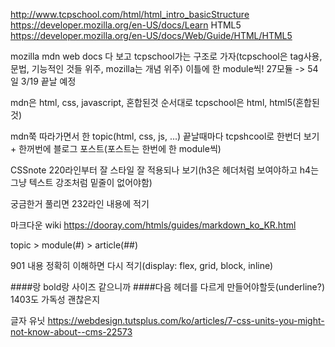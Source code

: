 http://www.tcpschool.com/html/html_intro_basicStructure
https://developer.mozilla.org/en-US/docs/Learn
HTML5
https://developer.mozilla.org/en-US/docs/Web/Guide/HTML/HTML5

mozilla mdn web docs 다 보고 tcpschool가는 구조로 가자(tcpschool은 tag사용, 문법, 기능적인 것들 위주, mozilla는 개념 위주)
이틀에 한 module씩!
27모듈 -> 54일 3/19 끝날 예정

mdn은 html, css, javascript, 혼합된것 순서대로
tcpschool은 html, html5(혼합된것)

mdn쭉 따라가면서 한 topic(html, css, js, ...) 끝날때마다 tcpshcool로 한번더 보기 + 한꺼번에 블로그 포스트(포스트는 한번에 한 module씩)


CSSnote 220라인부터 잘 스타일 잘 적용되나 보기(h3은 헤더처럼 보여야하고 h4는 그냥 텍스트 강조처럼 밑줄이 없어야함)

궁금한거 풀리면 232라인 내용에 적기

마크다운 wiki 
https://dooray.com/htmls/guides/markdown_ko_KR.html

topic > module(#) > article(##)

901 내용 정확히 이해하면 다시 적기(display: flex, grid, block, inline)

####랑 bold랑 사이즈 같으니까 ####다음 헤더를 다르게 만들어야할듯(underline?)
1403도 가독성 괜찮은지

글자 유닛
https://webdesign.tutsplus.com/ko/articles/7-css-units-you-might-not-know-about--cms-22573
